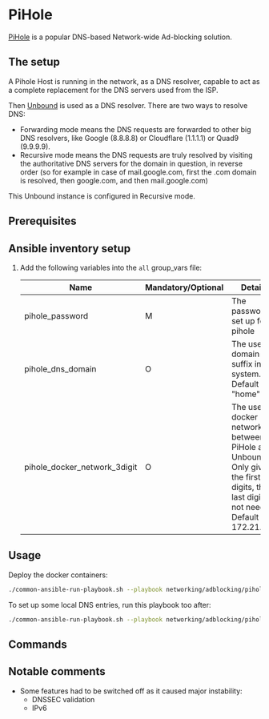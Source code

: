 # PiHole

[PiHole](https://pi-hole.net/) is a popular DNS-based Network-wide Ad-blocking solution.

## The setup

A Pihole Host is running in the network, as a DNS resolver, capable to act as a complete replacement for the DNS servers used from the ISP.

Then [Unbound](https://nlnetlabs.nl/projects/unbound/about/) is used as a DNS resolver. There are two ways to resolve DNS:

- Forwarding mode means the DNS requests are forwarded to other big DNS resolvers, like Google (8.8.8.8) or Cloudflare (1.1.1.1) or Quad9 (9.9.9.9).
- Recursive mode means the DNS requests are truly resolved by visiting the authoritative DNS servers for the domain in question, in reverse order (so for example in case of mail.google.com, first the .com domain is resolved, then google.com, and then mail.google.com)

This Unbound instance is configured in Recursive mode.

## Prerequisites

## Ansible inventory setup

1. Add the following variables into the `all` group_vars file:

    | Name | Mandatory/Optional | Details |
    |------|--------------------|---------|
    |pihole_password|M|The password set up for pihole|
    |pihole_dns_domain|O|The used domain suffix in the system. Default is "home".|
    |pihole_docker_network_3digit|O|The used docker network between PiHole and Unbound. Only give the first 3 digits, the last digit is not needed. Default is 172.21.200|

## Usage

Deploy the docker containers:

```bash
./common-ansible-run-playbook.sh --playbook networking/adblocking/pihole/deploy-pihole-unbound.yaml --no-check
```

To set up some local DNS entries, run this playbook too after:

```bash
./common-ansible-run-playbook.sh --playbook networking/adblocking/pihole/configure-pihole.yaml --no-check
```

## Commands

## Notable comments

- Some features had to be switched off as it caused major instability:
  - DNSSEC validation
  - IPv6
